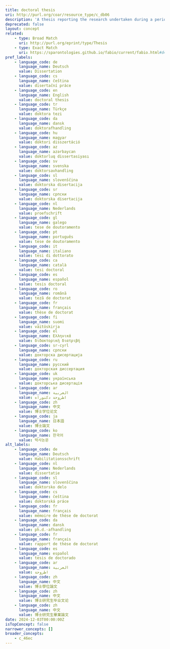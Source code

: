 ```yaml
---
title: doctoral thesis
uri: http://purl.org/coar/resource_type/c_db06
description: 'A thesis reporting the research undertaken during a period of graduate study leading to a doctoral degree. [Source: https://sparontologies.github.io/fabio/current/fabio.html#d4e3051]'
deprecated: false
layout: concept
related:
    - type: Broad Match
      uri: http://purl.org/eprint/type/Thesis
    - type: Exact Match
      uri: https://sparontologies.github.io/fabio/current/fabio.html#d4e3051
pref_labels:
    - language_code: de
      language_name: Deutsch
      value: Dissertation
    - language_code: cs
      language_name: čeština
      value: disertační práce
    - language_code: en
      language_name: English
      value: doctoral thesis
    - language_code: tr
      language_name: Türkçe
      value: doktora tezi
    - language_code: da
      language_name: dansk
      value: doktorafhandling
    - language_code: hu
      language_name: magyar
      value: doktori disszertáció
    - language_code: az
      language_name: azərbaycan
      value: doktorluq dissertasiyası
    - language_code: sv
      language_name: svenska
      value: doktorsavhandling
    - language_code: sl
      language_name: slovenščina
      value: doktorska disertacija
    - language_code: sr
      language_name: српски
      value: doktorska disertacija
    - language_code: nl
      language_name: Nederlands
      value: proefschrift
    - language_code: gl
      language_name: galego
      value: tese de doutoramento
    - language_code: pt
      language_name: português
      value: tese de doutoramento
    - language_code: it
      language_name: italiano
      value: tesi di dottorato
    - language_code: ca
      language_name: català
      value: tesi doctoral
    - language_code: es
      language_name: español
      value: tesis doctoral
    - language_code: ro
      language_name: română
      value: teză de doctorat
    - language_code: fr
      language_name: français
      value: thèse de doctorat
    - language_code: fi
      language_name: suomi
      value: väitöskirja
    - language_code: el
      language_name: Ελληνικά
      value: διδακτορική διατριβή
    - language_code: sr-cyrl
      language_name: српски
      value: докторска дисертација
    - language_code: ru
      language_name: русский
      value: докторская диссертация
    - language_code: uk
      language_name: українська
      value: докторська дисертація
    - language_code: ar
      language_name: العربية
      value: اطروحة دكتوراه
    - language_code: zh
      language_name: 中文
      value: 博士学位论文
    - language_code: ja
      language_name: 日本語
      value: 博士論文
    - language_code: ko
      language_name: 한국어
      value: 박사논문
alt_labels:
    - language_code: de
      language_name: Deutsch
      value: Habilitationsschrift
    - language_code: nl
      language_name: Nederlands
      value: dissertatie
    - language_code: sl
      language_name: slovenščina
      value: doktorsko delo
    - language_code: cs
      language_name: čeština
      value: doktorská práce
    - language_code: fr
      language_name: français
      value: mémoire de thèse de doctorat
    - language_code: da
      language_name: dansk
      value: ph.d.-afhandling
    - language_code: fr
      language_name: français
      value: rapport de thèse de doctorat
    - language_code: es
      language_name: español
      value: tesis de doctorado
    - language_code: ar
      language_name: العربية
      value: اطروحة
    - language_code: zh
      language_name: 中文
      value: 博士學位論文
    - language_code: zh
      language_name: 中文
      value: 博士研究生毕业文论
    - language_code: zh
      language_name: 中文
      value: 博士研究生畢業論文
date: 2024-12-03T00:00:00Z
isTopConcept: false
narrower_concepts: []
broader_concepts:
    - c_46ec
---
```


